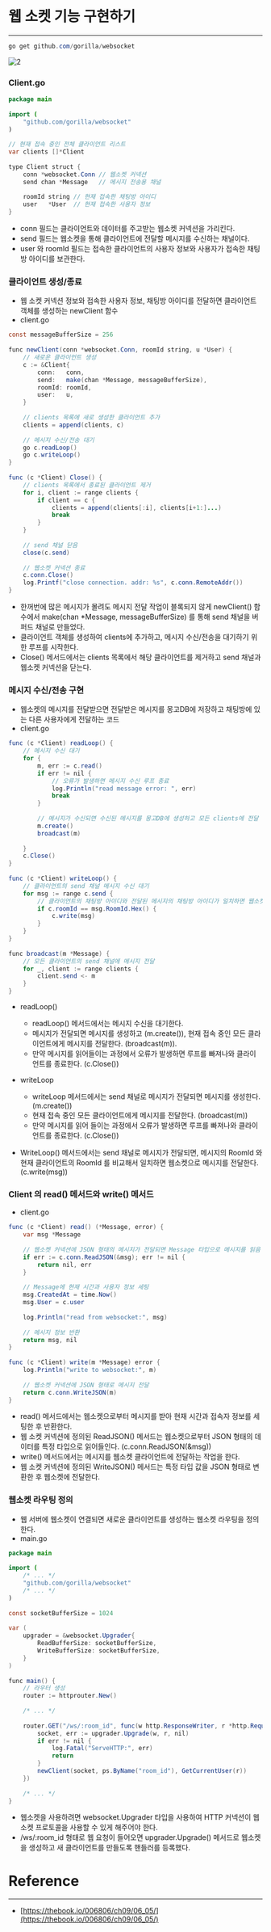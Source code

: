 # 웹 소켓 기능 구현하기

---

```java
go get github.com/gorilla/websocket
```

![2](https://user-images.githubusercontent.com/104340102/201572934-63d5139b-15fa-402d-bde7-0c2e2609173a.png)


### Client.go

```java
package main
 
import (
    "github.com/gorilla/websocket"
)
 
// 현재 접속 중인 전체 클라이언트 리스트
var clients []*Client
 
type Client struct {
    conn *websocket.Conn // 웹소켓 커넥션
    send chan *Message   // 메시지 전송용 채널
     
    roomId string // 현재 접속한 채팅방 아이디
    user   *User  // 현재 접속한 사용자 정보
}
```

- conn 필드는 클라이언트와 데이터를 주고받는 웹소켓 커넥션을 가리킨다.
- send 필드는 웹소켓을 통해 클라이언트에 전달할 메시지를 수신하는 채널이다.
- user 와 roomId 필드는 접속한 클라이언트의 사용자 정보와 사용자가 접속한 채팅방 아이디를 보관한다.

### 클라이언트 생성/종료

- 웹 소켓 커넥션 정보와 접속한 사용자 정보, 채팅방 아이디를 전달하면 클라이언트 객체를 생성하는 newClient 함수
- client.go

```java
const messageBufferSize = 256
 
func newClient(conn *websocket.Conn, roomId string, u *User) {
    // 새로운 클라이언트 생성
    c := &Client{
        conn:   conn,
        send:   make(chan *Message, messageBufferSize),
        roomId: roomId,
        user:   u,
    }
     
    // clients 목록에 새로 생성한 클라이언트 추가
    clients = append(clients, c)
     
    // 메시지 수신/전송 대기
    go c.readLoop()
    go c.writeLoop()
}
 
func (c *Client) Close() {
    // clients 목록에서 종료된 클라이언트 제거
    for i, client := range clients {
        if client == c {
            clients = append(clients[:i], clients[i+1:]...)
            break
        }
    }
     
    // send 채널 닫음
    close(c.send)
     
    // 웹소켓 커넥션 종료
    c.conn.Close()
    log.Printf("close connection. addr: %s", c.conn.RemoteAddr())
}
```

- 한꺼번에 많은 메시지가 몰려도 메시지 전달 작업이 블록되지 않게 newClient() 함수에서 make(chan *Message, messageBufferSize) 를 통해 send 채널을 버퍼드 채널로 만들었다.
- 클라이언트 객체를 생성하여 clients에 추가하고, 메시지 수신/전송을 대기하기 위한 루프를 시작한다.
- Close() 메서드에서는 clients 목록에서 해당 클라이언트를 제거하고 send 채널과 웹소켓 커넥션을 닫는다.

### 메시지 수신/전송 구현

- 웹소켓의 메시지를 전달받으면 전달받은 메시지를 몽고DB에 저장하고 채팅방에 있는 다른 사용자에게 전달하는 코드
- client.go

```java
func (c *Client) readLoop() {
    // 메시지 수신 대기
    for {
        m, err := c.read()
        if err != nil {
            // 오류가 발생하면 메시지 수신 루프 종료
            log.Println("read message error: ", err)
            break
        }
         
        // 메시지가 수신되면 수신된 메시지를 몽고DB에 생성하고 모든 clients에 전달
        m.create()
        broadcast(m)
     
    }
    c.Close()
}
 
func (c *Client) writeLoop() {
    // 클라이언트의 send 채널 메시지 수신 대기
    for msg := range c.send {
        // 클라이언트의 채팅방 아이디와 전달된 메시지의 채팅방 아이디가 일치하면 웹소켓에 메시지 전달
        if c.roomId == msg.RoomId.Hex() {
            c.write(msg)
        }
    }
}
 
func broadcast(m *Message) {
    // 모든 클라이언트의 send 채널에 메시지 전달
    for _, client := range clients {
        client.send <- m
    }
}
```

- readLoop()
    - readLoop() 메서드에서는 메시지 수신을 대기한다.
    - 메시지가 전달되면 메시지를 생성하고 (m.create()), 현재 접속 중인 모든 클라이언트에게 메시지를 전달한다. (broadcast(m)).
    - 만약 메시지를 읽어들이는 과정에서 오류가 발생하면 루프를 빠져나와 클라이언트를 종료한다. (c.Close())
- writeLoop
    - writeLoop  메서드에서는 send 채널로 메시지가 전달되면 메시지를 생성한다. (m.create())
    - 현재 접속 중인 모든 클라이언트에게 메시지를 전달한다. (broadcast(m))
    - 만약 메시지를 읽어 들이는 과정에서 오류가 발생하면 루프를 빠져나와 클라이언트를 종료한다. (c.Close())

- WriteLoop() 메서드에서는 send 채널로 메시지가 전달되면, 메시지의 RoomId 와 현재 클라이언트의 RoomId 를 비교해서 일치하면 웹소켓으로 메시지를 전달한다. (c.write(msg))

### Client 의 read() 메서드와 write() 메서드

- client.go

```java
func (c *Client) read() (*Message, error) {
    var msg *Message
     
    // 웹소켓 커넥션에 JSON 형태의 메시지가 전달되면 Message 타입으로 메시지를 읽음
    if err := c.conn.ReadJSON(&msg); err != nil {
        return nil, err
    }
     
    // Message에 현재 시간과 사용자 정보 세팅
    msg.CreatedAt = time.Now()
    msg.User = c.user
     
    log.Println("read from websocket:", msg)
     
    // 메시지 정보 반환
    return msg, nil
}
 
func (c *Client) write(m *Message) error {
    log.Println("write to websocket:", m)
     
    // 웹소켓 커넥션에 JSON 형태로 메시지 전달
    return c.conn.WriteJSON(m)
}
```

- read() 메서드에서는 웹소켓으로부터 메시지를 받아 현재 시간과 접속자 정보를 세팅한 후 반환한다.
- 웹 소켓 커넥션에 정의된 ReadJSON() 메서드는 웹소켓으로부터 JSON 형태의 데이터를 특정 타입으로 읽어들인다. (c.conn.ReadJSON(&msg))
- write() 메서드에서는 메시지를 웹소켓 클라이언트에 전달하는 작업을 한다.
- 웹 소켓 커넥션에 정의된 WriteJSON() 메서드는 특정 타입 값을 JSON 형태로 변환한 후 웹소켓에 전달한다.

### 웹소켓 라우팅 정의

- 웹 서버에 웹소켓이 연결되면 새로운 클라이언트를 생성하는 웹소켓 라우팅을 정의한다.
- main.go

```java
package main
 
import (
    /* ... */
    "github.com/gorilla/websocket"
    /* ... */
)
 
const socketBufferSize = 1024
 
var (
    upgrader = &websocket.Upgrader{
        ReadBufferSize: socketBufferSize,
        WriteBufferSize: socketBufferSize,
    }
)
 
func main() {
    // 라우터 생성
    router := httprouter.New()
     
    /* ... */
     
    router.GET("/ws/:room_id", func(w http.ResponseWriter, r *http.Request, ps httprouter.Params) {
        socket, err := upgrader.Upgrade(w, r, nil)
        if err != nil {
            log.Fatal("ServeHTTP:", err)
            return
        }
        newClient(socket, ps.ByName("room_id"), GetCurrentUser(r))
    })
     
    /* ... */
}
```

- 웹소켓을 사용하려면 websocket.Upgrader 타입을 사용하여 HTTP 커넥션이 웹소켓 프로토콜을 사용할 수 있게 해주어야 한다.
- /ws/:room_id 형태로 웹 요청이 들어오면 upgrader.Upgrade() 메서드로 웹소켓을 생성하고 새 클라이언트를 만들도록 핸들러를 등록했다.

# Reference

---

- [https://thebook.io/006806/ch09/06_05/](https://thebook.io/006806/ch09/06_05/)

